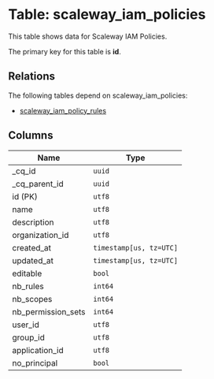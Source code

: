 # Table: scaleway_iam_policies

This table shows data for Scaleway IAM Policies.

The primary key for this table is **id**.

## Relations

The following tables depend on scaleway_iam_policies:
  - [scaleway_iam_policy_rules](scaleway_iam_policy_rules.md)

## Columns

| Name          | Type          |
| ------------- | ------------- |
|_cq_id|`uuid`|
|_cq_parent_id|`uuid`|
|id (PK)|`utf8`|
|name|`utf8`|
|description|`utf8`|
|organization_id|`utf8`|
|created_at|`timestamp[us, tz=UTC]`|
|updated_at|`timestamp[us, tz=UTC]`|
|editable|`bool`|
|nb_rules|`int64`|
|nb_scopes|`int64`|
|nb_permission_sets|`int64`|
|user_id|`utf8`|
|group_id|`utf8`|
|application_id|`utf8`|
|no_principal|`bool`|